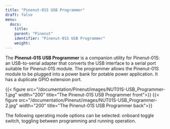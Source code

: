 ```yaml
---
title: "Pinenut-01S USB Programmer"
draft: false
menu:
  docs:
    title:
    parent: "Pinenut"
    identifier: "Pinenut-01S USB Programmer"
    weight:
---
```


The **Pinenut-01S USB Programmer** is a companion utility for Pinenut-01S: an USB-to-serial adapter that converts the USB interface to a serial port suitable for Pinenut-01S module. The programmer allows the Pinenut-01S module to be plugged into a power bank for potable power application. It has a duplicate GPIO extension port.

{{< figure src="/documentation/Pinenut/images/NUT01S-USB_Programmer-1.jpg" width="200" title="The Pinenut-01S USB Programmer front">}}
{{< figure src="/documentation/Pinenut/images/NUT01S-USB_Programmer-2.jpg" width="200" title="The Pinenut-01S USB Programmer  back">}}

The following operating mode options can be selected: onboard toggle switch, toggling between programming and running operation.
